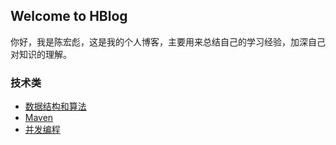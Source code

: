 ## Welcome to HBlog 
你好，我是陈宏彪，这是我的个人博客，主要用来总结自己的学习经验，加深自己对知识的理解。

### 技术类
- [数据结构和算法](DSAA/README.md)
- [Maven](maven/README.md)
- [并发编程](并发编程/README.md)